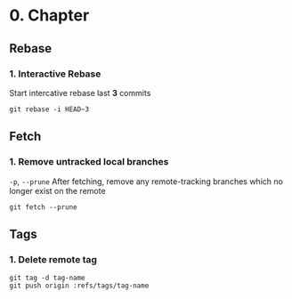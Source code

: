 # 0. Chapter



## Rebase

### 1. Interactive Rebase

Start intercative rebase last **3** commits

```
git rebase -i HEAD~3
```

## Fetch

### 1. Remove untracked local branches

`-p`, `--prune` After fetching, remove any remote-tracking branches which no longer exist on the remote

```
git fetch --prune
```

## Tags

### 1. Delete remote tag

```
git tag -d tag-name
git push origin :refs/tags/tag-name
```


